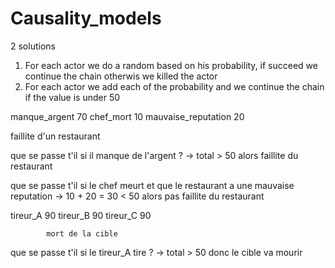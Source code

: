 # Causality_models

2 solutions

1. For each actor we do a random based on his probability, if succeed we continue the chain otherwis we killed the actor
2. For each actor we add each of the probability and we continue the chain if the value is under 50

manque_argent 70  chef_mort 10   mauvaise_reputation 20 

faillite d'un restaurant

que se passe t'il si il manque de l'argent ?
-> total > 50 alors faillite du restaurant

que se passe t'il si le chef meurt et que le restaurant a une mauvaise reputation
-> 10 + 20 = 30 < 50 alors pas faillite du restaurant

tireur_A 90     tireur_B 90    tireur_C 90
            
            mort de la cible

que se passe t'il si le tireur_A tire ?
-> total > 50 donc le cible va mourir